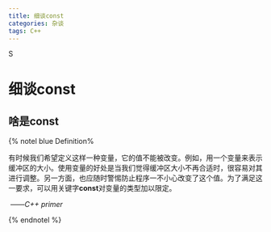 ```yaml
---
title: 细谈const
categories: 杂谈
tags: C++
---
```

S
# 细谈const



## 啥是const

{% notel blue Definition%

有时候我们希望定义这样一种变量，它的值不能被改变。例如，用一个变量来表示缓冲区的大小。使用变量的好处是当我们觉得缓冲区大小不再合适时，很容易对其进行调整。另一方面，也应随时警惕防止程序一不小心改变了这个值。为了满足这一要求，可以用关键字**const**对变量的类型加以限定。

​																														——*C++ primer*

{% endnotel %}